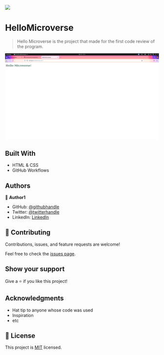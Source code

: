 ![](https://img.shields.io/badge/Microverse-blueviolet)

# HelloMicroverse

> Hello Microverse is the project that made for the first code review of the program. 

![screenshot](./app_screenshot.png)

## Built With

- HTML & CSS
- GitHub Workflows

## Authors

👤 **Author1**

- GitHub: [@githubhandle](https://github.com/luftedar)
- Twitter: [@twitterhandle](https://twitter.com/OrcunUgur2)
- LinkedIn: [LinkedIn](https://linkedin.com/in/or%C3%A7un-u%C4%9Fur-089148181/)

## 🤝 Contributing

Contributions, issues, and feature requests are welcome!

Feel free to check the [issues page](../../issues/).

## Show your support

Give a ⭐️ if you like this project!

## Acknowledgments

- Hat tip to anyone whose code was used
- Inspiration
- etc

## 📝 License

This project is [MIT](./MIT.md) licensed.
